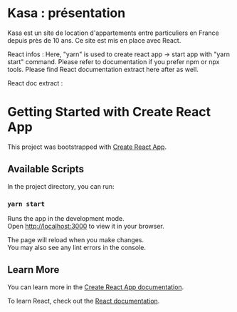 # Kasa : présentation
Kasa est un site de location d'appartements entre particuliers en France depuis près de 10 ans. 
Ce site est mis en place avec React. 

React infos : 
Here, "yarn" is used to create react app -> start app with "yarn start" command. 
Please refer to documentation if you prefer npm or npx tools. 
Please find React documentation extract here after as well. 

React doc extract : 
# Getting Started with Create React App
This project was bootstrapped with [Create React App](https://github.com/facebook/create-react-app).

## Available Scripts
In the project directory, you can run:

### `yarn start`
Runs the app in the development mode.\
Open [http://localhost:3000](http://localhost:3000) to view it in your browser.

The page will reload when you make changes.\
You may also see any lint errors in the console.

## Learn More
You can learn more in the [Create React App documentation](https://facebook.github.io/create-react-app/docs/getting-started).

To learn React, check out the [React documentation](https://reactjs.org/).